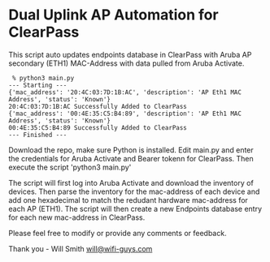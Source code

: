 # Dual Uplink AP Automation for ClearPass
This script auto updates endpoints database in ClearPass with Aruba AP secondary (ETH1) MAC-Address with data pulled from Aruba Activate.

```
 % python3 main.py
--- Starting ---
{'mac_address': '20:4C:03:7D:1B:AC', 'description': 'AP Eth1 MAC Address', 'status': 'Known'}
20:4C:03:7D:1B:AC Successfully Added to ClearPass
{'mac_address': '00:4E:35:C5:B4:89', 'description': 'AP Eth1 MAC Address', 'status': 'Known'}
00:4E:35:C5:B4:89 Successfully Added to ClearPass
--- Finished ---
```

Download the repo, make sure Python is installed.
Edit main.py and enter the credentials for Aruba Activate and Bearer tokenn for ClearPass.
Then execute the script 'python3 main.py'

The script will first log into Aruba Activate and download the inventory of devices. Then parse the inventory for the mac-address of each device and add one hexadecimal to match the redudant hardware mac-address for each AP (ETH1). The script will then create a new Endpoints database entry for each new mac-address in ClearPass.

Please feel free to modify or provide any comments or feedback.

Thank you - Will Smith
will@wifi-guys.com
